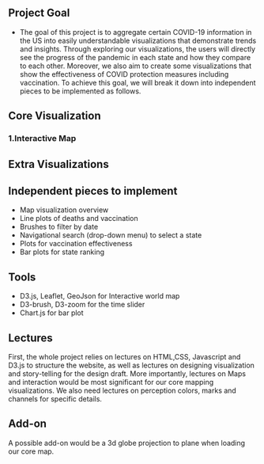 ## Project Goal
- The goal of this project is to aggregate certain COVID-19 information in the US into easily understandable visualizations that demonstrate trends and insights. Through exploring our visualizations, the users will directly see the progress of the pandemic in each state and how they compare to each other. Moreover, we also aim to create some visualizations that show the effectiveness of COVID protection measures including vaccination. To achieve this goal, we will break it down into independent pieces to be implemented as follows. 

## Core Visualization
### 1.Interactive Map

## Extra Visualizations

## Independent pieces to implement
- Map visualization overview
- Line plots of deaths and vaccination 
- Brushes to filter by date
- Navigational search (drop-down menu) to select a state
- Plots for vaccination effectiveness
- Bar plots for state ranking 

## Tools
- D3.js, Leaflet, GeoJson for Interactive world map 
- D3-brush, D3-zoom for the time slider
- Chart.js for bar plot

## Lectures
First, the whole project relies on lectures on HTML,CSS, Javascript and D3.js to structure the website, as well as lectures on designing visualization and story-telling for the design draft.
More importantly, lectures on Maps and interaction would be most significant for our core mapping visualizations. We also need lectures on perception colors, marks and channels for specific details.

## Add-on
A possible add-on would be a 3d globe projection to plane when loading our core map.
